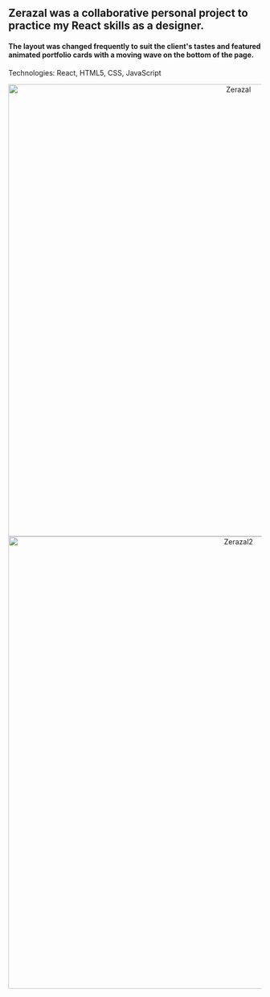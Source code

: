 ## Zerazal was a collaborative personal project to practice my React skills as a designer.

#### The layout was changed frequently to suit the client's tastes and featured animated portfolio cards with a moving wave on the bottom of the page.

Technologies: React, HTML5, CSS, JavaScript

<p align="center">
    <img alt="Zerazal" src="https://i.imgur.com/SZpDbwd.png" width="900" />
    <img alt="Zerazal2" src="https://i.imgur.com/E9XM4X2.png" width="900" />
